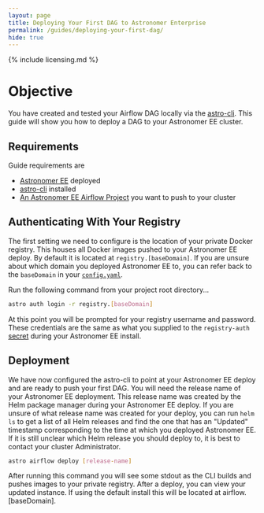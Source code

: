 ```yaml
---
layout: page
title: Deploying Your First DAG to Astronomer Enterprise
permalink: /guides/deploying-your-first-dag/
hide: true
---
```


{% include licensing.md %}

# Objective 
You have created and tested your Airflow DAG locally via the [astro-cli](https://github.com/astronomerio/astro-cli). This guide will show you how to deploy a DAG to your Astronomer EE cluster.

## Requirements
Guide requirements are
- [Astronomer EE](http://enterprise.astronomer.io/) deployed
- [astro-cli](https://github.com/astronomerio/astro-cli) installed
- [An Astronomer EE Airflow Project](http://enterprise.astronomer.io/guides/creating-an-airflow-project/index.html) you want to push to your cluster

## Authenticating With Your Registry
The first setting we need to configure is the location of your private Docker registry. This houses all Docker images pushed to your Astronomer EE deploy. By default it is located at `registry.[baseDomain]`. If you are unsure about which domain you deployed Astronomer EE to, you can refer back to the `baseDomain` in your [`config.yaml`](http://enterprise.astronomer.io/guides/google-cloud/index.html#configuration-file).

Run the following command from your project root directory...
```bash
astro auth login -r registry.[baseDomain]
```

At this point you will be prompted for your registry username and password. These credentials are the same as what you supplied to the `registry-auth` [secret](http://enterprise.astronomer.io/guides/google-cloud/index.html#secrets) during your Astronomer EE install.

## Deployment
We have now configured the astro-cli to point at your Astronomer EE deploy and are ready to push your first DAG. You will need the release name of your Astronomer EE deployment. This release name was created by the Helm package manager during your Astronomer EE deploy. If you are unsure of what release name was created for your deploy, you can run `helm ls` to get a list of all Helm releases and find the one that has an "Updated" timestamp corresponding to the time at which you deployed Astronomer EE. If it is still unclear which Helm release you should deploy to, it is best to contact your cluster Administrator.

```bash
astro airflow deploy [release-name]
```

After running this command you will see some stdout as the CLI builds and pushes images to your private registry. After a deploy, you can view your updated instance. If using the default install this will be located at airflow.[baseDomain].

